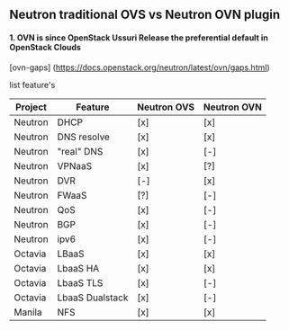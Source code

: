

## Neutron traditional OVS vs  Neutron OVN plugin


#### 1. OVN is since OpenStack Ussuri Release the preferential default in OpenStack Clouds

 [ovn-gaps] (https://docs.openstack.org/neutron/latest/ovn/gaps.html)

 list feature's

  | Project |      Feature     | Neutron OVS | Neutron OVN |
  | ------- | ---------------- | ----------- | ----------- |
  | Neutron |      DHCP        |     [x]     |    [x]      |
  | Neutron |  DNS resolve     |     [x]     |    [x]      |
  | Neutron |   "real" DNS     |     [x]     |    [-]      |
  | Neutron |     VPNaaS       |     [x]     |    [?]      |
  | Neutron |      DVR         |     [-]     |    [x]      |
  | Neutron |     FWaaS        |     [?]     |    [-]      |
  | Neutron |      QoS         |     [x]     |    [-]      |
  | Neutron |      BGP         |     [x]     |    [-]      |
  | Neutron |     ipv6         |     [x]     |    [-]      |
  | Octavia |     LBaaS        |     [x]     |    [x]      |
  | Octavia |     LbaaS HA     |     [x]     |    [x]      |
  | Octavia |     LbaaS TLS    |     [x]     |    [-]      |
  | Octavia | LbaaS Dualstack  |     [x]     |    [-]      |
  | Manila  |     NFS          |     [x]     |    [x]      |
